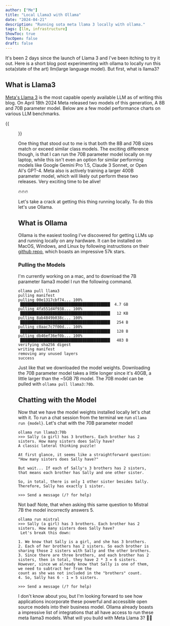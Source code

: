 ```yaml
---
author: ["Me"]
title: "Local Llama3 with Ollama"
date: "2024-04-21"
description: "Running sota meta llama 3 locally with ollama."
tags: [llm, infrastructure]
ShowToc: true
TocOpen: false
draft: false
---
```


It's been 2 days since the launch of Llama 3 and I've been itching to try it out. Here is a short blog post experimenting with ollama to locally run this sota(state of the art) llm(large language model). But first, what is llama3?

## What is Llama3
[Meta's Llama 3](https://ai.meta.com/blog/meta-llama-3/) is the most capable openly available LLM as of writing this blog. On April 18th 2024 Meta released two models of this generation, A 8B and 70B parameter model. Below are a few model performance charts on various LLM benchmarks. 

{{<figure src="/images/llama3/llama3_performance.png" title="Llama3 Performance" alt="llama3 performance">}}

One thing that stood out to me is that both the 8B and 70B sizes match or exceed similar class models. The exciting difference though, is that I can run the 70B parameter model locally on my laptop, while this isn't even an option for similar performing models like Google Gemini Pro 1.5, Claude 3 Sonnet, or Open AI's GPT-4. Meta also is actively training a larger 400B parameter model, which will likely out perform these two releases. Very exciting time to be alive!

🔥🔥🔥

Let's take a crack at getting this thing running locally. To do this let's use Ollama.

## What is Ollama

Ollama is the easiest tooling I've discovered for getting LLMs up and running locally on any hardware. It can be installed on MacOS, Windows, and Linux by following instructions on their [github repo](https://github.com/ollama/ollama), which boasts an impressive 57k stars.

### Pulling the Models

I'm currently working on a mac, and to download the 7B parameter llama3 model I run the following command.

```shell
ollama pull llama3
pulling manifest
pulling 00e1317cbf74... 100% ▕███████████████████████████████████████▏ 4.7 GB
pulling 4fa551d4f938... 100% ▕███████████████████████████████████████▏  12 KB
pulling 8ab4849b038c... 100% ▕███████████████████████████████████████▏  254 B
pulling c0aac7c7f00d... 100% ▕███████████████████████████████████████▏  128 B
pulling db46ef36ef0b... 100% ▕███████████████████████████████████████▏  483 B
verifying sha256 digest
writing manifest
removing any unused layers
success
```

Just like that we downloaded the model weights.
Downloading the 70B parameter model takes a little longer since it's 40GB, a little larger than the ~5GB 7B model. The 70B model can be pulled with `ollama pull llama3:70b`.

## Chatting with the Model

Now that we have the model weights installed locally let's chat with it. To run a chat session from the terminal we run `ollama run {model}`. Let's chat with the 70B parameter model!

```shell
ollama run llama3:70b
>>> Sally (a girl) has 3 brothers. Each brother has 2 sisters. How many sisters does Sally have?
A classic lateral thinking puzzle!

At first glance, it seems like a straightforward question: "How many sisters does Sally have?"

But wait... If each of Sally's 3 brothers has 2 sisters, that means each brother has Sally and one other sister.

So, in total, there is only 1 other sister besides Sally. Therefore, Sally has exactly 1 sister.

>>> Send a message (/? for help)
```

Not bad! Note, that when asking this same question to Mistral 7B the model incorrectly answers 5.

```shell
ollama run mistral
>>> Sally (a girl) has 3 brothers. Each brother has 2 sisters. How many sisters does Sally have?
 Let's break this down:

1. We know that Sally is a girl, and she has 3 brothers.
2. Each of her brothers has 2 sisters. So each brother is sharing those 2 sisters with Sally and the other brothers.
3. Since there are three brothers, and each brother has 2 sisters, then in total, they have 2 * 3 = 6 sisters. However, since we already know that Sally is one of them, we need to subtract her from the
count as she was not included in the "brothers" count.
4. So, Sally has 6 - 1 = 5 sisters.

>>> Send a message (/? for help)
```

I don't know about you, but I'm looking forward to see how applications incorporate these powerful and accessible open source models into their business model. Ollama already boasts a impressive list of integrations that all have access to run these meta llama3 models. What will you build with Meta Llama 3? 🤔💡
